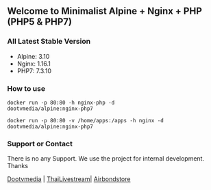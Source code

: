 ## Welcome to Minimalist Alpine + Nginx + PHP (PHP5 & PHP7)

### All Latest Stable Version
- Alpine: 3.10
- Nginx: 1.16.1
- PHP7: 7.3.10

### How to use
<code>docker run -p 80:80 -h nginx-php -d dootvmedia/alpine:nginx-php7</code>

<code>docker run -p 80:80 -v /home/apps:/apps -h nginx -d dootvmedia/alpine:nginx-php7</code>

### Support or Contact
There is no any Support. We use the project for internal development. Thanks

<a href="http://www.dootvmedia.com" target="_blank">Dootvmedia</a> | <a href="http://www.thailivestream.com"  target="_blank">ThaiLivestream</a>| <a href="http://www.airbondstore.com"  target="_blank">Airbondstore</a>
